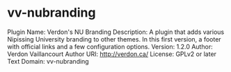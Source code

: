 # vv-nubranding
Plugin Name: Verdon's NU Branding
Description: A plugin that adds various Nipissing University branding to other themes. In this first version, a footer with official links and a few configuration options.
Version: 1.2.0
Author: Verdon Vaillancourt
Author URI: http://verdon.ca/
License: GPLv2 or later
Text Domain: vv-nubranding
 
